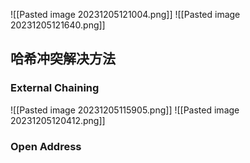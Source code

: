 ![[Pasted image 20231205121004.png]]
![[Pasted image 20231205121640.png]]
## 哈希冲突解决方法
### External Chaining
![[Pasted image 20231205115905.png]]
![[Pasted image 20231205120412.png]]
### Open Address